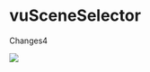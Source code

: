 vuSceneSelector
===============
Changes4

<img src="http://www.vincentullmann.com/_Zeugs/vuSceneSelector_Interface.jpg">